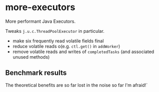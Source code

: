 # more-executors
More performant Java Executors.

Tweaks `j.u.c.ThreadPoolExecutor` in particular.

* make six frequently read volatile fields final
* reduce volatile reads o(e.g. `ctl.get()` in `addWorker`)
* remove volatile reads and writes of `completedTasks` (and associated unused methods)

## Benchmark results
The theoretical benefits are so far lost in the noise so far I'm afraid!`
